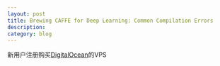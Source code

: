```yaml
---
layout: post
title: Brewing CAFFE for Deep Learning: Common Compilation Errors
description: 
category: blog
---
```

新用户注册购买[DigitalOcean][DO]的VPS

[DO]: https://www.digitalocean.com/?refcode=f95f7297ed94 "DigitalOcean"
